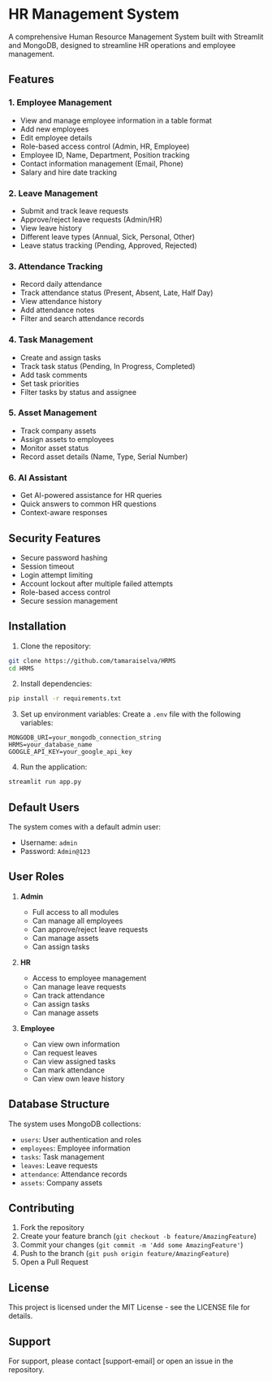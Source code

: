 # HR Management System

A comprehensive Human Resource Management System built with Streamlit and MongoDB, designed to streamline HR operations and employee management.

## Features

### 1. Employee Management
- View and manage employee information in a table format
- Add new employees
- Edit employee details
- Role-based access control (Admin, HR, Employee)
- Employee ID, Name, Department, Position tracking
- Contact information management (Email, Phone)
- Salary and hire date tracking

### 2. Leave Management
- Submit and track leave requests
- Approve/reject leave requests (Admin/HR)
- View leave history
- Different leave types (Annual, Sick, Personal, Other)
- Leave status tracking (Pending, Approved, Rejected)

### 3. Attendance Tracking
- Record daily attendance
- Track attendance status (Present, Absent, Late, Half Day)
- View attendance history
- Add attendance notes
- Filter and search attendance records

### 4. Task Management
- Create and assign tasks
- Track task status (Pending, In Progress, Completed)
- Add task comments
- Set task priorities
- Filter tasks by status and assignee

### 5. Asset Management
- Track company assets
- Assign assets to employees
- Monitor asset status
- Record asset details (Name, Type, Serial Number)

### 6. AI Assistant
- Get AI-powered assistance for HR queries
- Quick answers to common HR questions
- Context-aware responses

## Security Features
- Secure password hashing
- Session timeout
- Login attempt limiting
- Account lockout after multiple failed attempts
- Role-based access control
- Secure session management

## Installation

1. Clone the repository:
```bash
git clone https://github.com/tamaraiselva/HRMS
cd HRMS
```

2. Install dependencies:
```bash
pip install -r requirements.txt
```

3. Set up environment variables:
Create a `.env` file with the following variables:
```
MONGODB_URI=your_mongodb_connection_string
HRMS=your_database_name
GOOGLE_API_KEY=your_google_api_key
```

4. Run the application:
```bash
streamlit run app.py
```

## Default Users

The system comes with a default admin user:
- Username: `admin`
- Password: `Admin@123`

## User Roles

1. **Admin**
   - Full access to all modules
   - Can manage all employees
   - Can approve/reject leave requests
   - Can manage assets
   - Can assign tasks

2. **HR**
   - Access to employee management
   - Can manage leave requests
   - Can track attendance
   - Can assign tasks
   - Can manage assets

3. **Employee**
   - Can view own information
   - Can request leaves
   - Can view assigned tasks
   - Can mark attendance
   - Can view own leave history

## Database Structure

The system uses MongoDB collections:
- `users`: User authentication and roles
- `employees`: Employee information
- `tasks`: Task management
- `leaves`: Leave requests
- `attendance`: Attendance records
- `assets`: Company assets

## Contributing

1. Fork the repository
2. Create your feature branch (`git checkout -b feature/AmazingFeature`)
3. Commit your changes (`git commit -m 'Add some AmazingFeature'`)
4. Push to the branch (`git push origin feature/AmazingFeature`)
5. Open a Pull Request

## License

This project is licensed under the MIT License - see the LICENSE file for details.

## Support

For support, please contact [support-email] or open an issue in the repository. 
